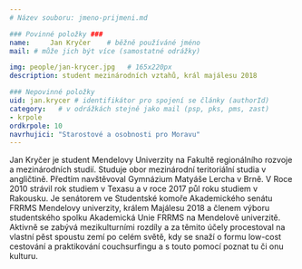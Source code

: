 ```yaml
---
# Název souboru: jmeno-prijmeni.md

### Povinné položky ###
name:     Jan Kryčer  	# běžně používáné jméno
mail: # může jich být více (samostatné odrážky)

img: people/jan-krycer.jpg   # 165x220px
description: student mezinárodních vztahů, král majálesu 2018

### Nepovinné položky
uid: jan.krycer # identifikátor pro spojení se články (authorId)
category: 	# v odrážkách stejně jako mail (psp, pks, pms, zast)
- krpole
ordkrpole: 10
navrhujici: "Starostové a osobnosti pro Moravu"
---
```


Jan Kryčer je student Mendelovy Univerzity na Fakultě regionálního rozvoje a mezinárodních studií.
Studuje obor mezinárodní teritoriální studia v angličtině. Předtím navštěvoval Gymnázium Matyáše Lercha v Brně.
V Roce 2010 strávil rok studiem v Texasu a v roce 2017 půl roku studiem v Rakousku.
Je senátorem ve Studentské komoře Akademického senátu FRRMS Mendelovy univerzity, králem Majálesu 2018 a členem výboru studentského spolku Akademická Unie FRRMS na Mendelově univerzitě.
Aktivně se zabývá mezikulturními rozdíly a za těmito účely procestoval na vlastní pěst spoustu zemí po celém světě, kdy se snaží o formu low-cost cestování a praktikování couchsurfingu a s touto pomocí poznat tu či onu kulturu.
